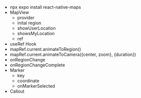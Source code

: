 - npx expo install react-native-maps
- MapView
    - provider
    - inital region
    - showUserLocation
    - showsMyLocation
    - ref
- useRef Hook
- mapRef.current.animateToRegion()
- mapRef.current.animateToCamera({center, zoom}, {duration})
- onRegionChange
- onRegionChangeComplete
- Marker
    - key
    - coordinate
    - onMarkerSelected
- Callout